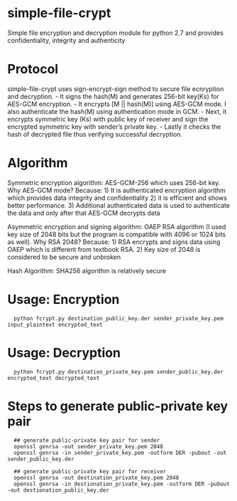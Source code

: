# simple-file-crypt
Simple file encryption and decryption module for python 2.7 and provides confidentiality, integrity and authenticity

# Protocol
simple-file-crypt uses sign-encrypt-sign method to secure file ecnryption and decryption.
      - It signs the hash(M) and generates 256-bit key(Ks) for AES-GCM encryption.
      - It encrypts [M || hash(M)] using AES-GCM mode. I also authenticate the hash(M) using authentication mode in GCM.
      - Next, it encrypts symmetric key (Ks) with public key of receiver and sign the encrypted symmetric key with sender’s private key.
      - Lastly it checks the hash of decrypted file thus verifying successful decryption.

# Algorithm
Symmetric encryption algorithm: AES-GCM-256 which uses 256-bit key. Why AES-GCM mode? Because:
      1) It is authenticated encryption algorithm which provides data integrity and confidentiality
 	2) it is efficient and shows better performance. 
      3) Additional authenticated data is used to authenticate the data and only after that AES-GCM decrypts data

Asymmetric encryption and signing algorithm: OAEP RSA algorithm (I used key size of 2048 bits but the program is compatible with 4096 or 1024 bits as well). Why RSA 2048? Because:
      1)	RSA encrypts and signs data using OAEP which is different from textbook RSA.
      2)	Key size of 2048 is considered to be secure and unbroken

Hash Algorithm: SHA256 algorithm is relatively secure

# Usage: Encryption
      python fcrypt.py destination_public_key.der sender_private_key.pem input_plaintext encrypted_text

# Usage: Decryption
      python fcrypt.py destination_private_key.pem sender_public_key.der encrypted_text decrypted_text
      
# Steps to generate public-private key pair
      ## generate public-private key pair for sender
      openssl genrsa -out sender_private_key.pem 2048
      openssl genrsa -in sender_private_key.pem -outform DER -pubout -out sender_public_key.der
      
      ## generate public-private key pair for receiver
      openssl genrsa -out destination_private_key.pem 2048
      openssl genrsa -in destionation_private_key.pem -outform DER -pubout -out destionation_public_key.der
      
